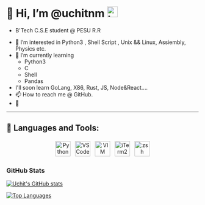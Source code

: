 # 👋 Hi, I’m @uchitnm <img src="https://user-images.githubusercontent.com/1303154/88677602-1635ba80-d120-11ea-84d8-d263ba5fc3c0.gif" width="28px" alt="hi">
* B'Tech C.S.E student @ PESU R.R
- 👀 I’m interested in Python3 , Shell Script , Unix && Linux, Assiembly, Physics etc.
- 🌱 I’m currently learning 
    + Python3
    + C
    + Shell
    + Pandas 
- I'll soon learn GoLang, X86, Rust, JS, Node&React....
- 📫 How to reach me @ GitHub.
-  
---

## 🧰 Languages and Tools:
<p align="center">
<img src="https://upload.wikimedia.org/wikipedia/commons/c/c3/Python-logo-notext.svg" alt="Python" height="40" style="vertical-align:top; margin:4px">
<img src="https://upload.wikimedia.org/wikipedia/commons/9/9a/Visual_Studio_Code_1.35_icon.svg" alt="VS Code" height="40" style="vertical-align:top; margin:4px">
<img src="https://upload.wikimedia.org/wikipedia/commons/9/9f/Vimlogo.svg" alt="VIM" height="40" style="vertical-align:top; margin:4px">
<img src="https://upload.wikimedia.org/wikipedia/commons/3/31/ITerm2_v3.4_icon.png" alt="iTerm2" height="40" style="vertical-align:top; margin:4px">
<img src="https://upload.wikimedia.org/wikipedia/commons/1/1f/Z_Shell_Logo_Color_Horizontal.svg" alt="zsh" height="40" style="vertical-align:top; margin:4px">


</p>


### GitHub Stats

[![Uchit's GitHub stats](https://github-readme-stats.vercel.app/api?username=uchitnm&count_private=true&show_icons=true&theme=cobalt)](https://github.com/uchitnm)


[![Top Languages](https://github-readme-stats.vercel.app/api/top-langs/?username=uchitnm&layout=compact)](https://github.com/uchitnm)

<!-- ![](https://komarev.com/ghpvc/?username=uchitnm) -->

<!---
uchitnm/uchitnm is a ✨ special ✨ repository because its `README.md` (this file) appears on your GitHub profile.
You can click the Preview link to take a look at your changes.
--->

